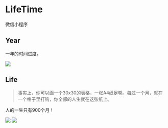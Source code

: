 # LifeTime
微信小程序
## Year
一年的时间进度。

![](https://ws2.sinaimg.cn/large/006tNc79ly1fhdo346jfmj30b00ibwff.jpg)
## Life
> 事实上，你可以画一个30x30的表格，一张A4纸足够。每过一个月，就在一个格子里打钩，你全部的人生就在这张纸上。

人的一生只有900个月！

![](https://ws1.sinaimg.cn/large/006tNc79ly1fhdo8kskjwj30ay0idwfc.jpg)
![](https://ws4.sinaimg.cn/large/006tNc79ly1fhdo9d2wptj30ax0ibq3m.jpg)
